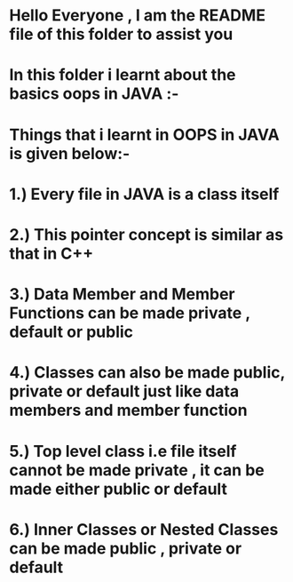 # Hello Everyone , I am the README file of this folder to assist you
# In this folder i learnt about the basics oops in JAVA :-
# Things that i learnt in OOPS in JAVA is given below:-
# 1.) Every file in JAVA is a class itself
# 2.) This pointer concept is similar as that in C++
# 3.) Data Member and Member Functions can be made private , default or public
# 4.) Classes can also be made public, private or default just like data members and member function
# 5.) Top level class i.e file itself cannot be made private , it can be made either public or default
# 6.) Inner Classes or Nested Classes can be made public , private or default